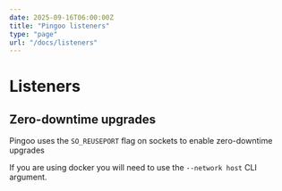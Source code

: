 ```yaml
---
date: 2025-09-16T06:00:00Z
title: "Pingoo listeners"
type: "page"
url: "/docs/listeners"
---
```


# Listeners



## Zero-downtime upgrades

Pingoo uses the `SO_REUSEPORT` flag on sockets to enable zero-downtime upgrades

If you are using docker you will need to use the `--network host` CLI argument.
